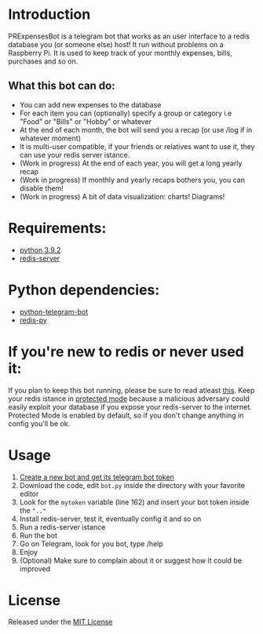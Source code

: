 # Introduction
PRExpensesBot is a telegram bot that works as an user interface to a redis database you (or someone else) host! It run without problems on a Raspberry Pi.
It is used to keep track of your monthly expenses, bills, purchases and so on.
## What this bot can do:
* You can add new expenses to the database
* For each item you can (optionally) specify a group or category i.e "Food" or "Bills" or "Hobby" or whatever 
* At the end of each month, the bot will send you a recap (or use /log if in whatever moment)
* It is multi-user compatible, if your friends or relatives want to use it, they can use your redis server istance.
* (Work in progress) At the end of each year, you will get a long yearly recap
* (Work in progress) If monthly and yearly recaps bothers you, you can disable them!
* (Work in progress) A bit of data visualization: charts! Diagrams! 
# Requirements:
* [python 3.9.2](https://www.python.org/)
* [redis-server](https://redis.io/topics/quickstart)
# Python dependencies:
* [python-telegram-bot](https://github.com/python-telegram-bot/python-telegram-bot)
* [redis-py](https://github.com/andymccurdy/redis-py)

# If you're new to redis or never used it:
If you plan to keep this bot running, please be sure to read atleast [this](https://redis.io/topics/memory-optimization#memory-allocation).
Keep your redis istance in [protected mode](https://redis.io/topics/security) because a malicious adversary could easily exploit your database if you expose your redis-server to the internet. Protected Mode is enabled by default, so if you don't change anything in config you'll be ok. 

# Usage
1. [Create a new bot and get its telegram bot token](https://core.telegram.org/bots#creating-a-new-bot)
2. Download the code, edit ``bot.py`` inside the directory with your favorite editor
3. Look for the ``mytoken`` variable (line 162) and insert your bot token inside the ``".."``
4. Install redis-server, test it, eventually config it and so on
5. Run a redis-server istance
6. Run the bot
7. Go on Telegram, look for you bot, type /help
8. Enjoy
9. (Optional) Make sure to complain about it or suggest how it could be improved

# License
Released under the [MIT License](https://mit-license.org/)
